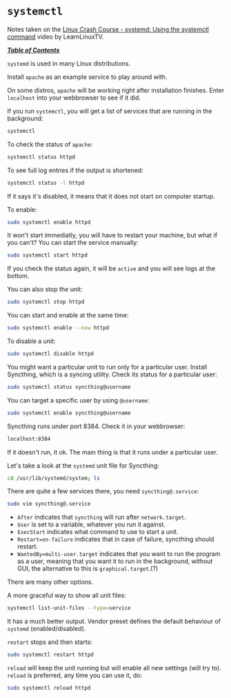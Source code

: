 # `systemctl`

Notes taken on the [Linux Crash Course - systemd: Using the systemctl
command](https://www.youtube.com/watch?v=5JVBpXiYMKo) video by LearnLinuxTV.

[***Table of Contents***](/README.md)

`systemd` is used in many Linux distributions.

Install `apache` as an example service to play around with.

On some distros, `apache` will be working right after installation finishes.
Enter `localhost` into your webbrowser to see if it did.

If you run `systemctl`, you will get a list of services that are running in the
background:

```bash
systemctl
```
    
To check the status of `apache`:

```bash
systemctl status httpd
```

To see full log entries if the output is shortened:

```bash
systemctl status -l httpd
```

If it says it's disabled, it means that it does not start on computer startup.

To enable:

```bash
sudo systemctl enable httpd 
```

It won't start immediatly, you will have to restart your machine, but what if
you can't? You can start the service manually:

```bash
sudo systemctl start httpd 
```

If you check the status again, it will be `active` and you will see logs at
the bottom.

You can also stop the unit:
    
```bash
sudo systemctl stop httpd 
```

You can start and enable at the same time:

```bash
sudo systemctl enable --now httpd    
```

To disable a unit:

```bash
sudo systemctl disable httpd 
```

You might want a particular unit to run only for a particular user. Install
Syncthing, which is a syncing utility. Check its status for a particular user:

```bash
sudo systemctl status syncthing@username
```

You can target a specific user by using `@username`:

```bash
sudo systemctl enable syncthing@username
```

Syncthing runs under port 8384. Check it in your webbrowser:

```bash
localhost:8384
```

If it doesn't run, it ok. The main thing is that it runs under a particular
user. 

Let's take a look at the `systemd` unit file for Syncthing:

```bash
cd /usr/lib/systemd/system; ls
```

There are quite a few services there, you need `syncthing@.service`:

```bash
sudo vim syncthing@.service
```

- `After` indicates that `syncthing` will run after `network.target`. 
- `User` is set to a variable, whatever you run it against. 
- `ExecStart` indicates what command to use to start a unit. 
- `Restart=on-failure` indicates that in case of failure, syncthing should
restart. 
- `WantedBy=multi-user.target` indicates that you want to run the program as a
user, meaning that you want it to run in the background, without GUI, the
alternative to this is `graphical.target`.(?) 

There are many other options.

A more graceful way to show all unit files:

```bash
systemctl list-unit-files --type=service 
```

It has a much better output. Vendor preset defines the default behaviour of
`systemd` (enabled/disabled). 

`restart` stops and then starts:

```bash
sudo systemctl restart httpd 
```

`reload` will keep the unit running but will enable all new settings
(will try to). `reload` is preferred, any time you can use it, do:

```bash
sudo systemctl reload httpd 
```
